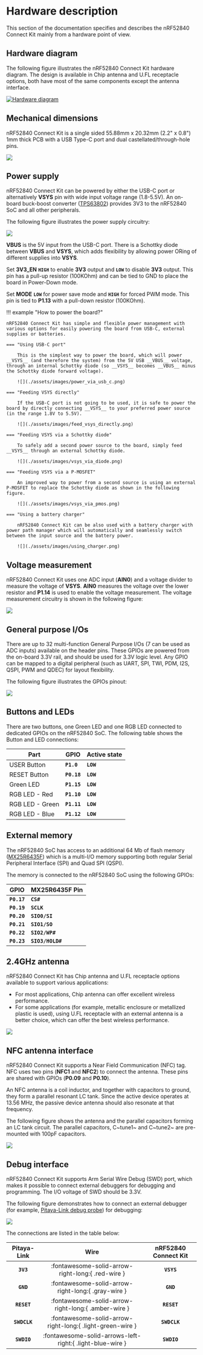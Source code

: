 # Hardware description

This section of the documentation specifies and describes the nRF52840 Connect Kit mainly from a hardware point of view. 

## Hardware diagram

The following figure illustrates the nRF52840 Connect Kit hardware diagram. The design is available in Chip antenna and U.FL receptacle options, both have most of the same components except the antenna interface.

[![Hardware diagram](./assets/images/pinout.png)](./assets/attachments/nrf52840-connectkit-quick-start-guide.pdf)

## Mechanical dimensions

nRF52840 Connect Kit is a single sided 55.88mm x 20.32mm (2.2" x 0.8") 1mm thick PCB with a USB Type-C port and dual castellated/through-hole pins.

![](./assets/images/mechanical_specification.png)

## Power supply

nRF52840 Connect Kit can be powered by either the USB-C port or alternatively __VSYS__ pin with wide input voltage range (1.8-5.5V). An on-board buck-boost converter ([TPS63802]) provides 3V3 to the nRF52840 SoC and all other peripherals.

The following figure illustrates the power supply circuitry:

![](./assets/images/power_supply_circuitry.png)

__VBUS__ is the 5V input from the USB-C port. There is a Schottky diode between __VBUS__ and __VSYS__, which adds flexibility by allowing power ORing of different supplies into __VSYS__.

Set __3V3_EN__ __`HIGH`__ to enable __3V3__ output and __`LOW`__ to disable __3V3__ output. This pin has a pull-up resistor (100KOhm) and can be tied to GND to place the board in Power-Down mode.

Set __MODE__ __`LOW`__ for power save mode and __`HIGH`__ for forced PWM mode. This pin is tied to __P1.13__ with a pull-down resistor (100KOhm).

!!! example "How to power the board?"

    nRF52840 Connect Kit has simple and flexible power management with various options for easily powering the board from USB-C, external supplies or batteries.

    === "Using USB-C port"

        This is the simplest way to power the board, which will power __VSYS__ (and therefore the system) from the 5V USB __VBUS__ voltage, through an internal Schottky diode (so __VSYS__ becomes __VBUS__ minus the Schottky diode forward voltage).

        ![](./assets/images/power_via_usb_c.png)

    === "Feeding VSYS directly"

        If the USB-C port is not going to be used, it is safe to power the board by directly connecting __VSYS__ to your preferred power source (in the range 1.8V to 5.5V).

        ![](./assets/images/feed_vsys_directly.png)

    === "Feeding VSYS via a Schottky diode"

        To safely add a second power source to the board, simply feed __VSYS__ through an external Schottky diode.

        ![](./assets/images/vsys_via_diode.png)

    === "Feeding VSYS via a P-MOSFET"

        An improved way to power from a second source is using an external P-MOSFET to replace the Schottky diode as shown in the following figure.

        ![](./assets/images/vsys_via_pmos.png)

    === "Using a battery charger"

        nRF52840 Connect Kit can be also used with a battery charger with power path manager which will automatically and seamlessly switch between the input source and the battery power.

        ![](./assets/images/using_charger.png)
 
## Voltage measurement

nRF52840 Connect Kit uses one ADC input (__AIN0__) and a voltage divider to measure the voltage of __VSYS__. __AIN0__ measures the voltage over the lower resistor and __P1.14__ is used to enable the voltage measurement. The voltage measurement circuitry is shown in the following figure:

![](./assets/images/voltage_meas_circuitry.png)


## General purpose I/Os

There are up to 32 multi-function General Purpose I/Os (7 can be used as ADC inputs) available on the header pins. These GPIOs are powered from the on-board 3.3V rail, and should be used for 3.3V logic level. Any GPIO can be mapped to a digital peripheral (such as UART, SPI, TWI, PDM, I2S, QSPI, PWM and QDEC) for layout flexibility.

The following figure illustrates the GPIOs pinout:

![](./assets/images/gpio_pinout.png)

## Buttons and LEDs

There are two buttons, one Green LED and one RGB LED connected to dedicated GPIOs on the nRF52840 SoC. The following table shows the Button and LED connections:

| Part            | GPIO        | Active state |
|-----------------|-------------|--------------|
| USER Button     | __`P1.0`__  | __`LOW`__    |
| RESET Button    | __`P0.18`__ | __`LOW`__    |
| Green LED       | __`P1.15`__ | __`LOW`__    |
| RGB LED - Red   | __`P1.10`__ | __`LOW`__    |
| RGB LED - Green | __`P1.11`__ | __`LOW`__    |
| RGB LED - Blue  | __`P1.12`__ | __`LOW`__    |

## External memory

The nRF52840 SoC has access to an additional 64 Mb of flash memory ([MX25R6435F]) which is a multi-I/O memory supporting both regular Serial Peripheral Interface (SPI) and Quad SPI (QSPI).

The memory is connected to the nRF52840 SoC using the following GPIOs:

| GPIO        | MX25R6435F Pin   |
|-------------|------------------|
| __`P0.17`__ | __`CS#`__        |
| __`P0.19`__ | __`SCLK`__       |
| __`P0.20`__ | __`SIO0/SI`__    |
| __`P0.21`__ | __`SIO1/SO`__    |
| __`P0.22`__ | __`SIO2/WP#`__   |
| __`P0.23`__ | __`SIO3/HOLD#`__ |


## 2.4GHz antenna

nRF52840 Connect Kit has Chip antenna and U.FL receptacle options available to support various applications:

- For most applications, Chip antenna can offer excellent wireless performance.
- For some applications (for example, metallic enclosure or metallized plastic is used), using U.FL receptacle with an external antenna is a better choice, which can offer the best wireless performance.

![](./assets/images/2.4g_antennas.png)


## NFC antenna interface

nRF52840 Connect Kit supports a Near Field Communication (NFC) tag. NFC uses two pins (__NFC1__ and __NFC2__) to connect the antenna. These pins are shared with GPIOs (__P0.09__ and __P0.10__).

An NFC antenna is a coil inductor, and together with capacitors to ground, they form a parallel resonant
LC tank. Since the active device operates at 13.56 MHz, the passive device antenna should also resonate at that frequency. 

The following figure shows the antenna and the parallel capacitors forming an LC tank circuit. The parallel capacitors, C~tune1~ and C~tune2~ are pre-mounted with 100pF capacitors.

![](./assets/images/nfc_circuitry.png)

## Debug interface

nRF52840 Connect Kit supports Arm Serial Wire Debug (SWD) port, which makes it possible to connect external debuggers for debugging and programming. The I/O voltage of SWD should be 3.3V.

The following figure demonstrates how to connect an external debugger (for example, [Pitaya-Link debug probe]) for debugging:

![](./assets/images/pitayalink_wiring_boards.png)

The connections are listed in the table below:

| Pitaya-Link  | Wire                                                      | nRF52840 Connect Kit |
|:------------:|:---------------------------------------------------------:|:--------------------:|
| __`3V3`__    | :fontawesome-solid-arrow-right-long:{ .red-wire }         | __`VSYS`__           |
| __`GND`__    | :fontawesome-solid-arrow-right-long:{ .gray-wire }        | __`GND`__            |
| __`RESET`__  | :fontawesome-solid-arrow-right-long:{ .amber-wire }       | __`RESET`__          |
| __`SWDCLK`__ | :fontawesome-solid-arrow-right-long:{ .light-green-wire } | __`SWDCLK`__         |
| __`SWDIO`__  | :fontawesome-solid-arrows-left-right:{ .light-blue-wire } | __`SWDIO`__          |


[TPS63802]: https://www.ti.com/product/TPS63802
[MX25R6435F]: https://www.mxic.com.tw/en-us/products/NOR-Flash/Serial-NOR-Flash/Pages/spec.aspx?p=MX25R6435F&m=Serial%20NOR%20Flash&n=PM2138
[Pitaya-Link debug probe]: https://makerdiary.com/products/pitaya-link
